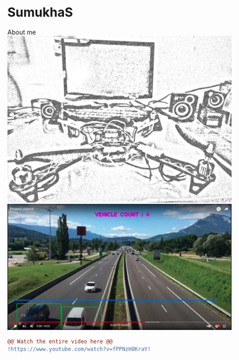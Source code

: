 # SumukhaS
About me
![alt text](https://github.com/SumukhaS291299/SumukhaS/blob/362a2f7c87c1c063f16be0248a1205c80f22d92f/Drone.jpg)
![alt text](https://github.com/SumukhaS291299/SumukhaS/blob/09a6f7ab44c5d2d4866a20fe08599441b7feb49d/Screenshot%20(194).png)
```diff
@@ Watch the entire video here @@
!https://www.youtube.com/watch?v=fPPNzH8KraY!
```

